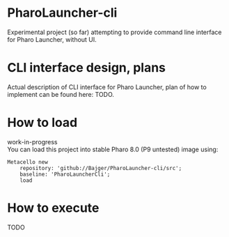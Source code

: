 # PharoLauncher-cli
Experimental project (so far) attempting to provide command line interface for Pharo Launcher, without UI.

# CLI interface design, plans
Actual description of CLI interface for Pharo Launcher, plan of how to implement can be found here: TODO. 

# How to load
work-in-progress  
You can load this project into stable Pharo 8.0 (P9 untested) image using:  
```
Metacello new
	repository: 'github://Bajger/PharoLauncher-cli/src';
	baseline: 'PharoLauncherCli';
	load
```
# How to execute
TODO
